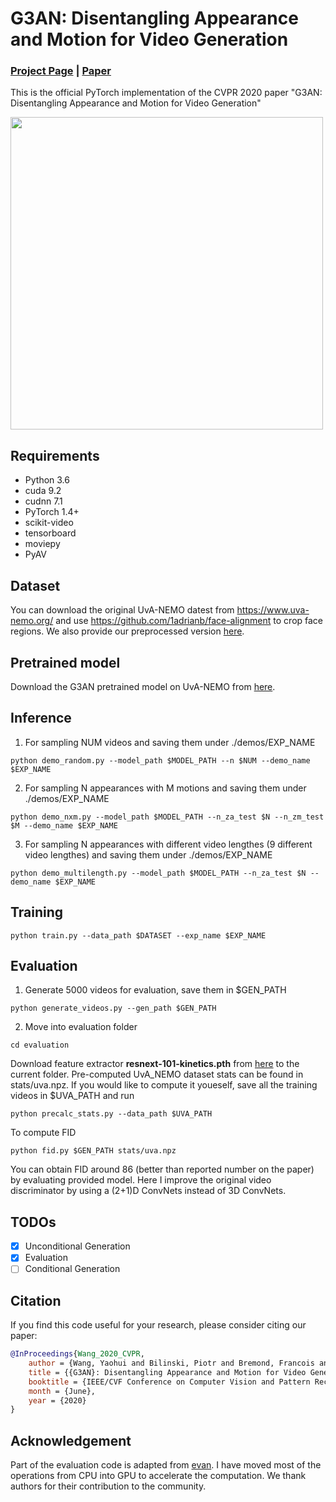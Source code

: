 # G3AN: Disentangling Appearance and Motion for Video Generation
### [Project Page](https://wyhsirius.github.io/G3AN/) | [Paper](https://arxiv.org/pdf/1912.05523.pdf)
This is the official PyTorch implementation of the CVPR 2020 paper "G3AN: Disentangling Appearance and Motion for Video Generation"

<img src="demo.gif" width="500">

## Requirements
- Python 3.6
- cuda 9.2
- cudnn 7.1
- PyTorch 1.4+
- scikit-video
- tensorboard
- moviepy
- PyAV

## Dataset
You can download the original UvA-NEMO datest from https://www.uva-nemo.org/ and use https://github.com/1adrianb/face-alignment to crop face regions. We also provide our preprocessed version [here](https://drive.google.com/file/d/1aB7w3d1Ev9Iniui1LTuhLi7zNVK-Wxen/view?usp=sharing).

## Pretrained model
Download the G3AN pretrained model on UvA-NEMO from [here](https://drive.google.com/file/d/1sDkWELQHsQqg0MUR-DJsM3YpSyenTX-S/view?usp=sharing).

## Inference
1. For sampling NUM videos and saving them under ./demos/EXP_NAME

```shell script
python demo_random.py --model_path $MODEL_PATH --n $NUM --demo_name $EXP_NAME
```

2. For sampling N appearances with M motions and saving them under ./demos/EXP_NAME
```shell script
python demo_nxm.py --model_path $MODEL_PATH --n_za_test $N --n_zm_test $M --demo_name $EXP_NAME
```

3. For sampling N appearances with different video lengthes (9 different video lengthes) and saving them under ./demos/EXP_NAME
```shell script
python demo_multilength.py --model_path $MODEL_PATH --n_za_test $N --demo_name $EXP_NAME
```

## Training
```shell script
python train.py --data_path $DATASET --exp_name $EXP_NAME
```

## Evaluation
1. Generate 5000 videos for evaluation, save them in $GEN_PATH
```shell script
python generate_videos.py --gen_path $GEN_PATH
```

2. Move into evaluation folder
```shell script
cd evaluation
``` 
Download feature extractor **resnext-101-kinetics.pth** from [here](https://drive.google.com/drive/folders/1zvl89AgFAApbH0At-gMuZSeQB_LpNP-M) to the current folder. Pre-computed UvA_NEMO dataset stats can be found in stats/uva.npz. If you would like to compute it youeself, save all the training videos in $UVA_PATH and run
```shell script
python precalc_stats.py --data_path $UVA_PATH
```
To compute FID
```shell script
python fid.py $GEN_PATH stats/uva.npz
```
You can obtain FID around 86 (better than reported number on the paper) by evaluating provided model. Here I improve the original video discriminator by using a (2+1)D ConvNets instead of 3D ConvNets.

## TODOs
- [x] Unconditional Generation
- [x] Evaluation
- [ ] Conditional Generation

## Citation
If you find this code useful for your research, please consider citing our paper:
```bibtex
@InProceedings{Wang_2020_CVPR,
    author = {Wang, Yaohui and Bilinski, Piotr and Bremond, Francois and Dantcheva, Antitza},
    title = {{G3AN}: Disentangling Appearance and Motion for Video Generation},
    booktitle = {IEEE/CVF Conference on Computer Vision and Pattern Recognition (CVPR)},
    month = {June},
    year = {2020}
}
```

## Acknowledgement
Part of the evaluation code is adapted from [evan](https://github.com/raahii/evan). I have moved most of the operations from CPU into GPU to accelerate the computation. We thank authors for their contribution to the community.
